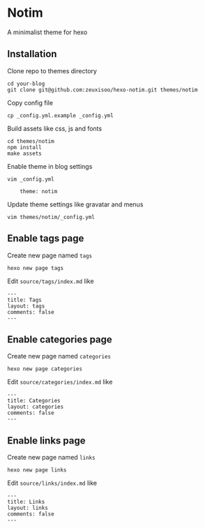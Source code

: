 # Notim

A minimalist theme for hexo

## Installation

Clone repo to themes directory

    cd your-blog
    git clone git@github.com:zeuxisoo/hexo-notim.git themes/notim

Copy config file

    cp _config.yml.example _config.yml

Build assets like css, js and fonts

    cd themes/notim
    npm install
    make assets

Enable theme in blog settings

    vim _config.yml

        theme: notim

Update theme settings like gravatar and menus

    vim themes/notim/_config.yml

## Enable tags page

Create new page named `tags`

    hexo new page tags

Edit `source/tags/index.md` like

    ---
    title: Tags
    layout: tags
    comments: false
    ---

## Enable categories page

Create new page named `categories`

    hexo new page categories

Edit `source/categories/index.md` like

    ---
    title: Categories
    layout: categories
    comments: false
    ---

## Enable links page

Create new page named `links`

    hexo new page links

Edit `source/links/index.md` like

    ---
    title: Links
    layout: links
    comments: false
    ---
